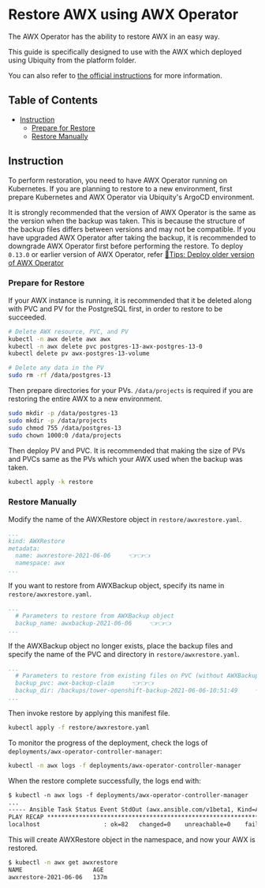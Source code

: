 <!-- omit in toc -->
# Restore AWX using AWX Operator

The AWX Operator has the ability to restore AWX in an easy way.

This guide is specifically designed to use with the AWX which deployed using Ubiquity from the platform folder.

You can also refer to [the official instructions](https://github.com/ansible/awx-operator/tree/devel/roles/backup) for more information.

<!-- omit in toc -->
## Table of Contents

- [Instruction](#instruction)
  - [Prepare for Restore](#prepare-for-restore)
  - [Restore Manually](#restore-manually)

## Instruction

To perform restoration, you need to have AWX Operator running on Kubernetes. If you are planning to restore to a new environment, first prepare Kubernetes and AWX Operator via Ubiquity's ArgoCD environment.

It is strongly recommended that the version of AWX Operator is the same as the version when the backup was taken. This is because the structure of the backup files differs between versions and may not be compatible. If you have upgraded AWX Operator after taking the backup, it is recommended to downgrade AWX Operator first before performing the restore. To deploy `0.13.0` or earlier version of AWX Operator, refer [📝Tips: Deploy older version of AWX Operator](../tips/deploy-older-operator.md)

### Prepare for Restore

If your AWX instance is running, it is recommended that it be deleted along with PVC and PV for the PostgreSQL first, in order to restore to be succeeded.

```bash
# Delete AWX resource, PVC, and PV
kubectl -n awx delete awx awx
kubectl -n awx delete pvc postgres-13-awx-postgres-13-0
kubectl delete pv awx-postgres-13-volume

# Delete any data in the PV
sudo rm -rf /data/postgres-13
```

Then prepare directories for your PVs. `/data/projects` is required if you are restoring the entire AWX to a new environment.

```bash
sudo mkdir -p /data/postgres-13
sudo mkdir -p /data/projects
sudo chmod 755 /data/postgres-13
sudo chown 1000:0 /data/projects
```

Then deploy PV and PVC. It is recommended that making the size of PVs and PVCs same as the PVs which your AWX used when the backup was taken.

```bash
kubectl apply -k restore
```

### Restore Manually

Modify the name of the AWXRestore object in `restore/awxrestore.yaml`.

```yaml
...
kind: AWXRestore
metadata:
  name: awxrestore-2021-06-06     👈👈👈
  namespace: awx
...
```

If you want to restore from AWXBackup object, specify its name in `restore/awxrestore.yaml`.

```yaml
...
  # Parameters to restore from AWXBackup object
  backup_name: awxbackup-2021-06-06     👈👈👈
...
```

If the AWXBackup object no longer exists, place the backup files and specify the name of the PVC and directory in `restore/awxrestore.yaml`.

```yaml
...
  # Parameters to restore from existing files on PVC (without AWXBackup object)
  backup_pvc: awx-backup-claim     👈👈👈
  backup_dir: /backups/tower-openshift-backup-2021-06-06-10:51:49     👈👈👈
...
```

Then invoke restore by applying this manifest file.

```bash
kubectl apply -f restore/awxrestore.yaml
```

To monitor the progress of the deployment, check the logs of `deployments/awx-operator-controller-manager`:

```bash
kubectl -n awx logs -f deployments/awx-operator-controller-manager
```

When the restore complete successfully, the logs end with:

```txt
$ kubectl -n awx logs -f deployments/awx-operator-controller-manager
...
----- Ansible Task Status Event StdOut (awx.ansible.com/v1beta1, Kind=AWX, awx/awx) -----
PLAY RECAP *********************************************************************
localhost                  : ok=82   changed=0    unreachable=0    failed=0    skipped=76   rescued=0    ignored=1
```

This will create AWXRestore object in the namespace, and now your AWX is restored.

```bash
$ kubectl -n awx get awxrestore
NAME                    AGE
awxrestore-2021-06-06   137m
```
